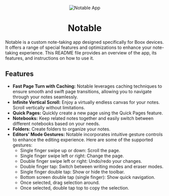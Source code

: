 <!-- markdownlint-configure-file {
  "MD013": {
    "code_blocks": false,
    "tables": false
  },
  "MD033": false,
  "MD041": false
} -->

<div align="center">

![Notable App](https://github.com/olup/notable/blob/main/app/src/main/res/mipmap-xxxhdpi/ic_launcher.png?raw=true "Notable Logo")
  
# Notable

</div>
Notable is a custom note-taking app designed specifically for Boox devices. It offers a range of special features and optimizations to enhance your note-taking experience. This README file provides an overview of the app, its features, and instructions on how to use it.

## Features
* **Fast Page Turn with Caching:** Notable leverages caching techniques to ensure smooth and swift page transitions, allowing you to navigate through your notes seamlessly.
* **Infinite Vertical Scroll:** Enjoy a virtually endless canvas for your notes. Scroll vertically without limitations.
* **Quick Pages:** Quickly create a new page using the Quick Pages feature.
* **Notebooks:** Keep related notes together and easily switch between different notebooks based on your needs.
* **Folders:** Create folders to organize your notes.
* **Editors' Mode Gestures:** Notable incorporates intuitive gesture controls to enhance the editing experience. Here are some of the supported gestures:
  * Single finger swipe up or down: Scroll the page.
  * Single finger swipe left or right: Change the page.
  * Double finger swipe left or right: Undo/redo your changes.
  * Double finger tap: Switch between writing modes and eraser modes.
  * Single finger double tap: Show or hide the toolbar.
  * Bottom screen double tap (single finger): Show quick navigation.
  * Once selected, drag selection around.
  * Once selected, double tap top to copy the selection.
